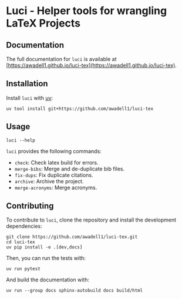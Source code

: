 # Luci - Helper tools for wrangling LaTeX Projects

## Documentation

The full documentation for `luci` is available at [https://awadell1.github.io/luci-tex](https://awadell1.github.io/luci-tex).

## Installation

Install `luci` with [uv](https://docs.astral.sh/uv/getting-started/installation/):


```shell
uv tool install git+https://github.com/awadell1/luci-tex
```

## Usage

```shell
luci --help
```

`luci` provides the following commands:

* `check`: Check latex build for errors.
* `merge-bibs`: Merge and de-duplicate bib files.
* `fix-dups`: Fix duplicate citations.
* `archive`: Archive the project.
* `merge-acronyms`: Merge acronyms.

## Contributing

To contribute to `luci`, clone the repository and install the development dependencies:

```shell
git clone https://github.com/awadell1/luci-tex.git
cd luci-tex
uv pip install -e .[dev,docs]
```

Then, you can run the tests with:

```shell
uv run pytest
```

And build the documentation with:

```shell
uv run --group docs sphinx-autobuild docs build/html
```
